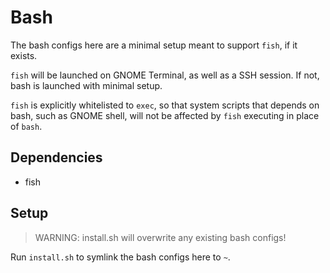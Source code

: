 # Bash

The bash configs here are a minimal setup meant to support `fish`, if it exists.

`fish` will be launched on GNOME Terminal, as well as a SSH session. If not, bash is launched with minimal setup.

`fish` is explicitly whitelisted to `exec`, so that system scripts that depends on bash, such as GNOME shell, will not be affected by `fish` executing in place of `bash`.

## Dependencies

 - fish

## Setup

> WARNING: install.sh will overwrite any existing bash configs!

Run `install.sh` to symlink the bash configs here to `~`.
